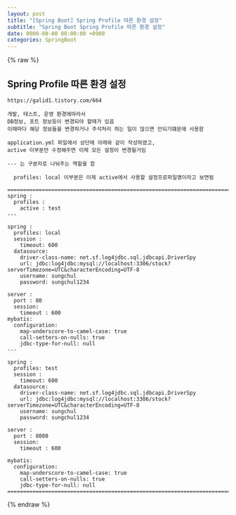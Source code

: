 ```yaml
---  
layout: post  
title: "[Spring Boot] Spring Profile 따른 환경 설정"  
subtitle: "Spring Boot Spring Profile 따른 환경 설정"  
date: 0000-00-00 00:00:00 +0900  
categories: SpringBoot  
---  
```

{% raw %}  
## Spring Profile 따른 환경 설정  
	https://galid1.tistory.com/664  
  
	개발, 테스트, 운영 환경에따라서  
	DB정보, 포트 정보등이 변경되야 할때가 있음  
	이때마다 해당 정보들을 변경하거나 주석처리 하는 일이 많으면 안되기떄문에 사용함  
  
	application.yml 파일에서 상단에 아래와 같이 작성하였고,  
	active 이부분만 수정해주면 이제 모든 설정이 변경될거임  
  
	--- 는 구분자로 나눠주는 역할을 함  
  
	  profiles: local 이부분은 이제 active에서 사용할 설정프로파일명이라고 보면됨  
  
	=================================================================================================================  
	spring :  
	  profiles :  
		active : test  
	---  
  
	spring :  
	  profiles: local  
	  session :  
		timeout: 600  
	  datasource:  
		driver-class-name: net.sf.log4jdbc.sql.jdbcapi.DriverSpy  
		url: jdbc:log4jdbc:mysql://localhost:3306/stock?serverTimezone=UTC&characterEncoding=UTF-8  
		username: sungchul  
		password: sungchul1234  
  
	server :  
	  port : 80  
	  session:  
		timeout : 600  
	mybatis:  
	  configuration:  
		map-underscore-to-camel-case: true  
		call-setters-on-nulls: true  
		jdbc-type-for-null: null  
	---  
  
	spring :  
	  profiles: test  
	  session :  
		timeout: 600  
	  datasource:  
		driver-class-name: net.sf.log4jdbc.sql.jdbcapi.DriverSpy  
		url: jdbc:log4jdbc:mysql://localhost:3306/stock?serverTimezone=UTC&characterEncoding=UTF-8  
		username: sungchul  
		password: sungchul1234  
  
	server :  
	  port : 8080  
	  session:  
		timeout : 600  
  
	mybatis:  
	  configuration:  
		map-underscore-to-camel-case: true  
		call-setters-on-nulls: true  
		jdbc-type-for-null: null  
	=================================================================================================================  
  
{% endraw %}